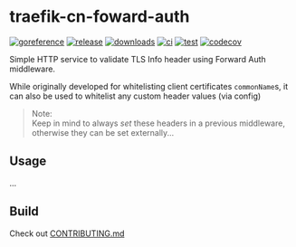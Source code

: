 # traefik-cn-foward-auth

[![goreference](https://pkg.go.dev/badge/github.com/fopina/traefik-cn-foward-auth.svg)](https://pkg.go.dev/github.com/fopina/traefik-cn-foward-auth)
[![release](https://img.shields.io/github/v/release/fopina/golang-template)](https://github.com/fopina/traefik-cn-foward-auth/releases)
[![downloads](https://img.shields.io/github/downloads/fopina/golang-template/total.svg)](https://github.com/fopina/traefik-cn-foward-auth/releases)
[![ci](https://github.com/fopina/traefik-cn-foward-auth/actions/workflows/publish-main.yml/badge.svg)](https://github.com/fopina/traefik-cn-foward-auth/actions/workflows/publish-main.yml)
[![test](https://github.com/fopina/traefik-cn-foward-auth/actions/workflows/test.yml/badge.svg)](https://github.com/fopina/traefik-cn-foward-auth/actions/workflows/test.yml)
[![codecov](https://codecov.io/github/fopina/golang-template/graph/badge.svg)](https://codecov.io/github/fopina/golang-template)

Simple HTTP service to validate TLS Info header using Forward Auth middleware.

While originally developed for whitelisting client certificates `commonName`s, it can also be used to whitelist any custom header values (via config)

> Note:  
> Keep in mind to always *set* these headers in a previous middleware, otherwise they can be set externally...

## Usage

...


## Build

Check out [CONTRIBUTING.md](CONTRIBUTING.md)
